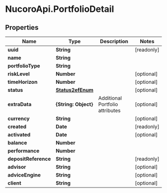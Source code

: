 # NucoroApi.PortfolioDetail

## Properties

Name | Type | Description | Notes
------------ | ------------- | ------------- | -------------
**uuid** | **String** |  | [readonly] 
**name** | **String** |  | 
**portfolioType** | **String** |  | 
**riskLevel** | **Number** |  | [optional] 
**timeHorizon** | **Number** |  | [optional] 
**status** | [**Status2efEnum**](Status2efEnum.md) |  | [optional] 
**extraData** | **{String: Object}** | Additional Portfolio attributes | [optional] 
**currency** | **String** |  | [optional] 
**created** | **Date** |  | [readonly] 
**activated** | **Date** |  | [optional] 
**balance** | **Number** |  | 
**performance** | **Number** |  | 
**depositReference** | **String** |  | [readonly] 
**advisor** | **String** |  | [optional] 
**adviceEngine** | **String** |  | [optional] 
**client** | **String** |  | [optional] 


